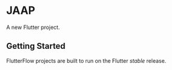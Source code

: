 # JAAP

A new Flutter project.

## Getting Started

FlutterFlow projects are built to run on the Flutter _stable_ release.

